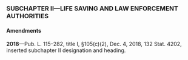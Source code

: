 ### SUBCHAPTER II—LIFE SAVING AND LAW ENFORCEMENT AUTHORITIES ###

#### Amendments ####

**2018**—Pub. L. 115–282, title I, §105(c)(2), Dec. 4, 2018, 132 Stat. 4202, inserted subchapter II designation and heading.
